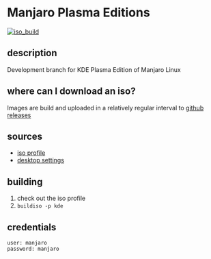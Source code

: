 # Manjaro Plasma Editions
[![iso_build](https://github.com/manjaro-plasma/download/workflows/iso_build/badge.svg)](https://github.com/manjaro-plasma/download/actions)

## description

Development branch for KDE Plasma Edition of Manjaro Linux

## where can I download an iso?

Images are build and uploaded in a relatively regular interval to [github releases](https://github.com/manjaro-plasma/download/releases)

## sources

- [iso profile](https://github.com/manjaro-plasma/iso-profiles/tree/master/manjaro/kde)
- [desktop settings](https://gitlab.manjaro.org/profiles-and-settings/manjaro-kde-settings)

## building

1. check out the iso profile
2. `buildiso -p kde`

## credentials

```
user: manjaro
password: manjaro
```
